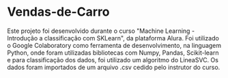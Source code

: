# Vendas-de-Carro
Este projeto foi desenvolvido durante o curso "Machine Learning - Introdução a classificação com SKLearn",  da plataforma Alura. Foi utilizado o Google Colaboratory como ferramenta de desenvolvimento, na linguagem Python, onde foram utilizadas bibliotecas com Numpy, Pandas, Scikit-learn e para classificação dos dados, foi utilizado um algoritmo do LineaSVC. Os dados foram importados de um arquivo .csv cedido pelo instrutor do curso.
